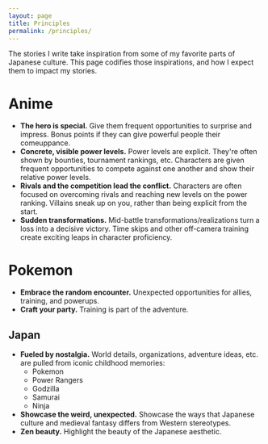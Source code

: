 ```yaml
---
layout: page
title: Principles
permalink: /principles/
---
```


The stories I write take inspiration from some of my favorite parts of Japanese culture. This page codifies
those inspirations, and how I expect them to impact my stories.

# Anime
- **The hero is special.** Give them frequent opportunities to surprise and impress. Bonus points if they can give powerful people their comeuppance. 
- **Concrete, visible power levels.** Power levels are explicit. They're often shown by bounties, tournament rankings, etc. Characters are given frequent opportunities to compete against one another and show their relative power levels. 
- **Rivals and the competition lead the conflict.** Characters are often focused on overcoming rivals and reaching new levels on the power ranking. Villains sneak up on you, rather than being explicit from the start.
- **Sudden transformations.** Mid-battle transformations/realizations turn a loss into a decisive victory. Time skips and other off-camera training create exciting leaps in character proficiency. 

# Pokemon
- **Embrace the random encounter.** Unexpected opportunities for allies, training, and powerups. 
- **Craft your party.** Training is part of the adventure.

## Japan
- **Fueled by nostalgia.** World details, organizations, adventure ideas, etc. are pulled from iconic childhood memories:
	- Pokemon
	- Power Rangers
	- Godzilla
	- Samurai
	- Ninja
- **Showcase the weird, unexpected.** Showcase the ways that Japanese culture and medieval fantasy differs from Western stereotypes.
- **Zen beauty.** Highlight the beauty of the Japanese aesthetic. 